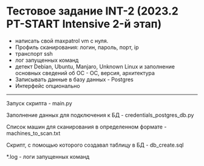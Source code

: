 # Тестовое задание INT-2 (2023.2 PT-START Intensive 2-й этап)

- написать свой maxpatrol vm с нуля.
- Профиль сканирования: логин, пароль, порт, ip
- транспорт ssh
- лог запущенных команд
- детект Debian, Ubuntu, Manjaro, Unknown Linux и заполнение основных сведений об ОС - ОС, версия, архитектура
- Записывать данные в базу данных - Postgres
- Интерфейс опционально

---

Запуск скрипта - main.py

Заполнение данных для подключения к БД - credentials_postgres_db.py

Список машин для сканирования в определенном формате - machines_to_scan.txt

Скрипт, с помощью которого создавал таблицу в БД - db_create.sql

\*.log - логи запущенных команд 
